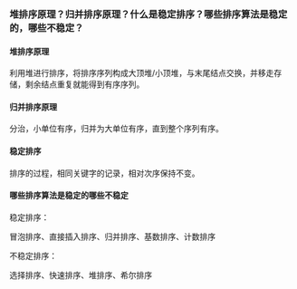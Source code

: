 ### 堆排序原理？归并排序原理？什么是稳定排序？哪些排序算法是稳定的，哪些不稳定？

#### 堆排序原理

利用堆进行排序，将排序序列构成大顶堆/小顶堆，与末尾结点交换，并移走存储，剩余结点重复就能得到有序序列。

#### 归并排序原理

分治，小单位有序，归并为大单位有序，直到整个序列有序。

#### 稳定排序

排序的过程，相同关键字的记录，相对次序保持不变。

#### 哪些排序算法是稳定的哪些不稳定

稳定排序：

冒泡排序、直接插入排序、归并排序、基数排序、计数排序

不稳定排序：

选择排序、快速排序、堆排序、希尔排序
